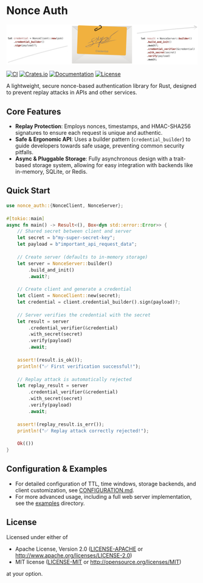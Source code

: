 # Nonce Auth

![Nonce Auth Banner](docs/banner.png)

[![CI](https://github.com/kookyleo/nonce-auth/workflows/CI/badge.svg)](https://github.com/kookyleo/nonce-auth/actions)
[![Crates.io](https://img.shields.io/crates/v/nonce-auth.svg)](https://crates.io/crates/nonce-auth)
[![Documentation](https://docs.rs/nonce-auth/badge.svg)](https://docs.rs/nonce-auth)
[![License](https://img.shields.io/crates/l/nonce-auth.svg)](https://github.com/kookyleo/nonce-auth#license)

A lightweight, secure nonce-based authentication library for Rust, designed to prevent replay attacks in APIs and other services.

## Core Features

- **Replay Protection**: Employs nonces, timestamps, and HMAC-SHA256 signatures to ensure each request is unique and authentic.
- **Safe & Ergonomic API**: Uses a builder pattern (`credential_builder`) to guide developers towards safe usage, preventing common security pitfalls.
- **Async & Pluggable Storage**: Fully asynchronous design with a trait-based storage system, allowing for easy integration with backends like in-memory, SQLite, or Redis.

## Quick Start

```rust
use nonce_auth::{NonceClient, NonceServer};

#[tokio::main]
async fn main() -> Result<(), Box<dyn std::error::Error>> {
    // Shared secret between client and server
    let secret = b"my-super-secret-key";
    let payload = b"important_api_request_data";

    // Create server (defaults to in-memory storage)
    let server = NonceServer::builder()
        .build_and_init()
        .await?;

    // Create client and generate a credential
    let client = NonceClient::new(secret);
    let credential = client.credential_builder().sign(payload)?;

    // Server verifies the credential with the secret
    let result = server
        .credential_verifier(&credential)
        .with_secret(secret)
        .verify(payload)
        .await;
    
    assert!(result.is_ok());
    println!("✅ First verification successful!");

    // Replay attack is automatically rejected
    let replay_result = server
        .credential_verifier(&credential)
        .with_secret(secret)
        .verify(payload)
        .await;
    
    assert!(replay_result.is_err());
    println!("✅ Replay attack correctly rejected!");

    Ok(())
}
```

## Configuration & Examples

- For detailed configuration of TTL, time windows, storage backends, and client customization, see [CONFIGURATION.md](docs/CONFIGURATION.md).
- For more advanced usage, including a full web server implementation, see the [examples](examples/) directory.

## License

Licensed under either of

- Apache License, Version 2.0 ([LICENSE-APACHE](LICENSE-APACHE) or http://www.apache.org/licenses/LICENSE-2.0)
- MIT license ([LICENSE-MIT](LICENSE-MIT) or http://opensource.org/licenses/MIT)

at your option.